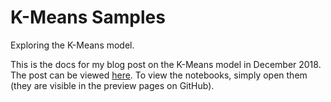 # K-Means Samples
Exploring the K-Means model.

This is the docs for my blog post on the K-Means model in December 2018. The post can be viewed [here]().
To view the notebooks, simply open them (they are visible in the preview pages on GitHub).

